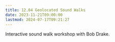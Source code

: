 ```yaml
---
title: 12.04 Geolocated Sound Walks
date: 2023-11-21T09:00:00
lastmod: 2024-07-17T09:21:27
---
```


Interactive sound walk workshop with Bob Drake.
